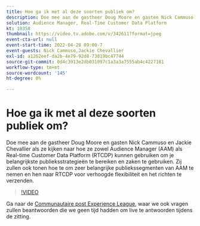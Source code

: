 ```yaml
---
title: Hoe ga ik met al deze soorten publiek om?
description: Doe mee aan de gastheer Doug Moore en gasten Nick Cammuso en Jackie Chevallier als ze kijken hoe ze zowel Audience Manager (AAM) als Real-time Customer Data Platform ... (beschrijvingen moeten tussen 60 en 160 tekens lang zijn) gebruiken
solution: Audience Manager, Real-Time Customer Data Platform
kt: 10358
thumbnail: https://video.tv.adobe.com/v/342611?format=jpeg
event-cta-url: null
event-start-time: 2022-04-28 09:00-7
event-guests: Nick Cammuso,Jackie Chevallier
exl-id: a1262eef-da2b-4e79-92d8-73819bc47744
source-git-commit: 0d4c3913e2db031097c1a3a3a7555ab4c4227181
workflow-type: tm+mt
source-wordcount: '145'
ht-degree: 0%

---
```


# Hoe ga ik met al deze soorten publiek om?

Doe mee aan de gastheer Doug Moore en gasten Nick Cammuso en Jackie Chevallier als ze kijken naar hoe ze zowel Audience Manager (AAM) als Real-time Customer Data Platform (RTCDP) kunnen gebruiken om je belangrijkste publieksstrategieën te bereiken en zaken te gebruiken. Zij zullen ook tonen hoe te om zeer belangrijke publiekssegmenten van AAM te nemen en hen naar RTCDP voor verhoogde flexibiliteit en het richten te verzenden.

>[!VIDEO](https://video.tv.adobe.com/v/342611/?quality=12&learn=on)

Ga naar de [Communautaire post Experience League](https://experienceleaguecommunities.adobe.com/t5/adobe-audience-manager/experience-league-live-post-session-discussion-how-do-i-handle/m-p/450340#M419), waar we ook vragen zullen beantwoorden die we geen tijd hadden om live te antwoorden tijdens de zitting.
